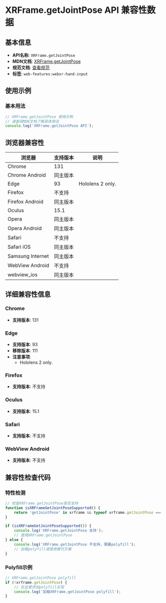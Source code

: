 # XRFrame.getJointPose API 兼容性数据

## 基本信息

- **API名称**: `XRFrame.getJointPose`
- **MDN文档**: [XRFrame.getJointPose](https://developer.mozilla.org/docs/Web/API/XRFrame/getJointPose)
- **规范文档**: [查看规范](https://immersive-web.github.io/webxr-hand-input/#dom-xrframe-getjointpose)
- **标签**: `web-features:webxr-hand-input`

## 使用示例

### 基本用法

```javascript
// XRFrame.getJointPose 使用示例
// 请查阅MDN文档了解具体用法
console.log('XRFrame.getJointPose API');
```

## 浏览器兼容性

| 浏览器 | 支持版本 | 说明 |
|--------|----------|------|
| Chrome | 131 |  |
| Chrome Android | 同主版本 |  |
| Edge | 93 | Hololens 2 only. |
| Firefox | 不支持 |  |
| Firefox Android | 同主版本 |  |
| Oculus | 15.1 |  |
| Opera | 同主版本 |  |
| Opera Android | 同主版本 |  |
| Safari | 不支持 |  |
| Safari iOS | 同主版本 |  |
| Samsung Internet | 同主版本 |  |
| WebView Android | 不支持 |  |
| webview_ios | 同主版本 |  |

## 详细兼容性信息

### Chrome

- **支持版本**: 131

### Edge

- **支持版本**: 93
- **移除版本**: 111
- **注意事项**:
  - Hololens 2 only.

### Firefox

- **支持版本**: 不支持

### Oculus

- **支持版本**: 15.1

### Safari

- **支持版本**: 不支持

### WebView Android

- **支持版本**: 不支持

## 兼容性检查代码

### 特性检测

```javascript
// 检查XRFrame.getJointPose是否支持
function isXRFrameGetJointPoseSupported() {
    return 'getJointPose' in xrframe && typeof xrframe.getJointPose === 'function';
}

if (isXRFrameGetJointPoseSupported()) {
    console.log('XRFrame.getJointPose 支持');
    // 使用XRFrame.getJointPose
} else {
    console.log('XRFrame.getJointPose 不支持，需要polyfill');
    // 加载polyfill或使用替代方案
}
```

### Polyfill示例

```javascript
// XRFrame.getJointPose polyfill
if (!xrframe.getJointPose) {
    // 在这里添加polyfill实现
    console.log('加载XRFrame.getJointPose polyfill');
}
```

